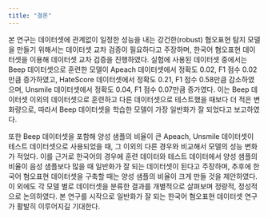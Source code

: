 ```yaml
---
title: "결론"
---
```


본 연구는 데이터셋에 관계없이 일정한 성능을 내는 강건한(robust) 혐오표현 탐지 모델을 만들기 위해서는 데이터셋 교차 검증이 필요하다고 주장하며, 한국어 혐오표현 데이터셋을 이용해 데이터셋 교차 검증을 진행하였다. 실험에 사용된 데이터셋 중에서는 Beep 데이터셋으로 훈련한 모델이 Apeach 데이터셋에서 정확도 0.02, F1 점수 0.02만큼 증가하였고, HateScore 데이터셋에서 정확도 0.21, F1 점수 0.58만큼 감소하였으며, Unsmile 데이터셋에서 정확도 0.04, F1 점수 0.07만큼 증가였다. 이는 Beep 데이터셋 이외의 데이터셋으로 훈련하고 다른 데이터셋으로 테스트했을 때보다 더 적은 변화량으로, 따라서 Beep 데이터셋을 학습한 모델이 가장 일반화가 잘 되었다고 보고하였다. 

또한 Beep 데이터셋을 포함해 양성 샘플의 비율이 큰 Apeach, Unsmile 데이터셋이 테스트 데이터셋으로 사용되었을 때, 그 이외의 다른 경우와 비교해서 모델의 성능 변화가 적었다. 이를 근거로 한국어의 경우에 훈련 데이터와 테스트 데이터에서 양성 샘플의 비율이 음성 샘플보다 많을 때 일반화가 잘 되는 데이터셋이 된다고 주장하며, 추후에 한국어 혐오표현 데이터셋을 구축할 때는 양성 샘플의 비율이 크게 만들 것을 제안하였다. 이 외에도 각 모델 별로 데이터셋을 분류한 결과를 개별적으로 살펴보며 정량적, 정성적으로 논의하였다. 본 연구를 시작으로 일반화가 잘 되는 한국어 혐오표현 데이터셋 연구가 활발히 이루어지길 기대한다. 